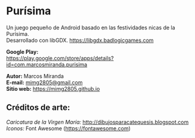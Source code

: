 # Purísima
Un juego pequeño de Android basado en las festividades nicas de la Purísima.\
Desarrollado con libGDX. <https://libgdx.badlogicgames.com>

**Google Play:** \
https://play.google.com/store/apps/details?id=com.marcosmiranda.purisima

**Autor:** Marcos Miranda\
**E-mail:** mimg2805@gmail.com\
**Sitio web:** <https://mimg2805.github.io>

## Créditos de arte:
_Caricatura de la Virgen María:_ <http://dibujosparacatequesis.blogspot.com>\
_Iconos:_ Font Awesome (<https://fontawesome.com>)
